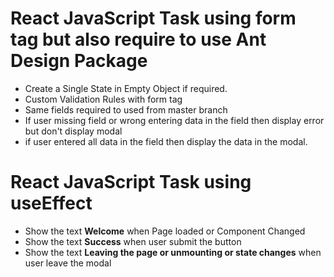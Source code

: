 # React JavaScript Task using form tag but also require to use Ant Design Package

- Create a Single State in Empty Object if required.
- Custom Validation Rules with form tag
- Same fields required to used from master branch
- If user missing field or wrong entering data in the field then display error but don't display modal
- if user entered all data in the field then display the data in the modal.

# React JavaScript Task using useEffect

- Show the text **Welcome** when Page loaded or Component Changed
- Show the text **Success** when user submit the button
- Show the text **Leaving the page or unmounting or state changes** when user leave the modal